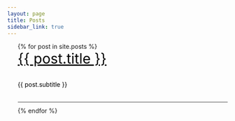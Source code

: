 ```yaml
---
layout: page
title: Posts
sidebar_link: true
---
```


<ul style="list-style-type: none;">
{% for post in site.posts %}
<li style = "border-bottom: 2px solid #999; margin-bottom: 10px;">
    <a href="{{ site.baseurl }}{{ post.url }}" style="text-decoration: none; font-size: 2rem; color: black;">  
      <span style="text-decoration: underline;">{{ post.title }}</span>
    </a>
    <br>
    <br>
     <p class="message"> <a href="{{ post.url }}" style="text-decoration: none; color: black;">{{ post.subtitle }} </a></p>
    <br>
</li>
{% endfor %}
</ul>

